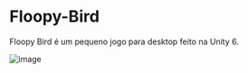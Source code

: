 # Floopy-Bird
Floopy Bird é um pequeno jogo para desktop feito na Unity 6.

![image](https://github.com/user-attachments/assets/daab01e4-f168-479c-a7c2-daf75ca82655)
